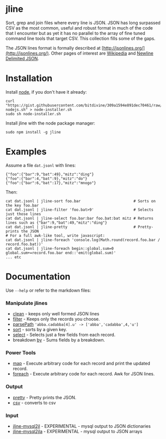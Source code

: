 jline
=====

Sort, grep and join files where every line is JSON.  JSON has long surpassed CSV as the most common, useful and robust format in much of the code that I encounter but as yet it has no parallel to the array of fine tuned command line tools that target CSV.  This collection fills some of the gaps.

The JSON lines format is formally described at [http://jsonlines.org/](http://jsonlines.org/).  Other pages of interest are [Wikipedia](https://en.wikipedia.org/wiki/Line_Delimited_JSON) and [Newline Delimited JSON](http://trephine.org/t/index.php?title=Newline_delimited_JSON).

# Installation

Install [node](http://nodejs.org/), if you don't have it already:

    curl "https://gist.githubusercontent.com/bitdivine/309a1594e891dec70461/raw/4a96a04dfa179eee531647347c485a8750b9ea66/install-nodejs.sh" > node-installer.sh
    sudo sh node-installer.sh

Install jline with the node package manager:

    sudo npm install -g jline

# Examples

Assume a file `dat.jsonl` with lines:

    {"foo":{"bar":9,"bat":49},"mitz":"ding"}
    {"foo":{"bar":4,"bat":9},"mitz":"do"}
    {"foo":{"bar":6,"bat":17},"mitz":"mnogo"}

Then:

    cat dat.jsonl | jline-sort foo.bar                        # Sorts on the key foo.bar
    cat dat.jsonl | jline-filter 'foo.bat>9'                  # Selects just those lines
    cat dat.jsonl | jline-select foo.bar:bar foo.bat:bat mitz # Returns lines such as {"bar":9,"bat":49,"mitz":"ding"}
    cat dat.jsonl | jline-pretty                              # Pretty-prints the JSON
    # For a full awk-like tool, write javascript:
    cat dat.jsonl | jline-foreach 'console.log(Math.round(record.foo.bar / record.foo.bat))'
    cat dat.jsonl | jline-foreach begin::global.sum=0 global.sum+=record.foo.bar end::'emit(global.sum)'
    ... etc

# Documentation

Use `--help` or refer to the markdown files:

### Manipulate jlines
* [clean](./bin/clean.md) - keeps only well formed JSON lines
* [filter](./bin/filter.md) - Keeps only the records you choose.
* [parsePath](./bin/parsePath.md) `'abba.cadabba[4].u' -> ['abba','cadabba',4,'u']`
* [sort](./bin/sort.md) - sorts by a given key.
* [select](./bin/select.md) - Selects just a few fields from each record.
* breakdown [by](./bin/by.md) - Sums fields by a breakdown.

### Power Tools
* [map](./bin/map.md) - Execute arbitrary code for each record and print the updated record.
* [foreach](./bin/foreach.md) - Execute arbitrary code for each record.  Awk for JSON lines.

### Output
* [pretty](./bin/pretty.md) - Pretty prints the JSON.
* [csv](./bin/csv.md) - converts to csv

### Input
* [jline-mysql2jl](bin/mysql2jl.md) - EXPERIMENTAL - mysql output to JSON dictionaries
* [jline-mysql2jla](bin/mysql2jla.md) - EXPERIMENTAL - mysql output to JSON arrays
